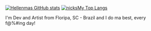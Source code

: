 [![Hellenmas GitHub stats](https://github-readme-stats.vercel.app/api?username=nicksMy&theme=dracula&layout=compact)](https://github.com/nicksMy/github-readme-stats)
[![nicksMy Top Langs](https://github-readme-stats.vercel.app/api/top-langs/?username=nicksMy&theme=dracula&layout=compact)](https://github.com/nicksMy/github-readme-stats)

I'm Dev and Artist from Floripa, SC - Brazil and I do ma best, every f@%#ing day!

